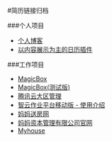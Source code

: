 #简历链接归档

###个人项目
* [个人博客](http:www.sephenry.me "个人博客")
* [以内容展示为主的日历插件](https://github.com/HenryYong/Calendar "日历插件")

###工作项目
* [MagicBox](http://o.bkclouds.cc/static_api/v3/index.html "MagicBox")
* [MagicBox(测试版)](http://open.oa.com/static_api/v3/index.html "MagicBox测试版")
* [腾讯云大区管理](http://region-mgmt.test.qcloudapps.com/ "腾讯云")
* [智云作业平台移动版 - 使用介绍](http://mp.weixin.qq.com/s?__biz=MjM5NTcxMTE2Nw==&mid=2653115126&idx=1&sn=ccd4be434179ca5d8f38c3dbca624a6a&chksm=bd23a3268a542a3055831eb19fa16e4e35f8790d35b7eb17933f0d6a83898a415d6c66128731&mpshare=1&scene=1&srcid=1126mWQ2DMh2BKKOBVCIIJtM#rd "ijobs")
* [妈妈送房网](http://m.mmsfang.com "妈妈送房网")
* [妈妈资本管理有限公司官网](http://m.88mmmoney.com "妈妈资本管理有限公司官网")
* [Myhouse](http://www.house114.com.cn/ "Myhouse")
